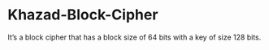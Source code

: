 # Khazad-Block-Cipher
It’s a block cipher that has a block size of 64 bits with a key of size 128 bits.
